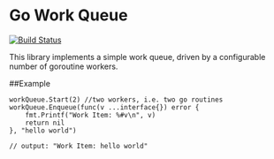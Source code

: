 Go Work Queue
=============

[![Build Status](https://travis-ci.org/wcharczuk/go-workqueue.svg?branch=master)](https://travis-ci.org/wcharczuk/go-workqueue)

This library implements a simple work queue, driven by a configurable number of goroutine workers.

##Example

```golang
workQueue.Start(2) //two workers, i.e. two go routines
workQueue.Enqueue(func(v ...interface{}) error {
    fmt.Printf("Work Item: %#v\n", v)
    return nil
}, "hello world")

// output: "Work Item: hello world"
```